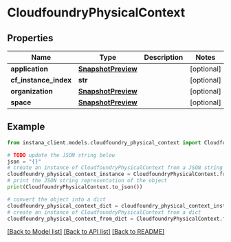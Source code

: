 # CloudfoundryPhysicalContext


## Properties

Name | Type | Description | Notes
------------ | ------------- | ------------- | -------------
**application** | [**SnapshotPreview**](SnapshotPreview.md) |  | [optional] 
**cf_instance_index** | **str** |  | [optional] 
**organization** | [**SnapshotPreview**](SnapshotPreview.md) |  | [optional] 
**space** | [**SnapshotPreview**](SnapshotPreview.md) |  | [optional] 

## Example

```python
from instana_client.models.cloudfoundry_physical_context import CloudfoundryPhysicalContext

# TODO update the JSON string below
json = "{}"
# create an instance of CloudfoundryPhysicalContext from a JSON string
cloudfoundry_physical_context_instance = CloudfoundryPhysicalContext.from_json(json)
# print the JSON string representation of the object
print(CloudfoundryPhysicalContext.to_json())

# convert the object into a dict
cloudfoundry_physical_context_dict = cloudfoundry_physical_context_instance.to_dict()
# create an instance of CloudfoundryPhysicalContext from a dict
cloudfoundry_physical_context_from_dict = CloudfoundryPhysicalContext.from_dict(cloudfoundry_physical_context_dict)
```
[[Back to Model list]](../README.md#documentation-for-models) [[Back to API list]](../README.md#documentation-for-api-endpoints) [[Back to README]](../README.md)


